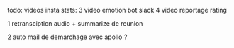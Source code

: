 todo:
videos insta stats:
3 video emotion bot slack
4 video reportage rating

1 retransciption audio + summarize de reunion

2 auto mail de demarchage avec apollo ?
